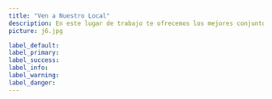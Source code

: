 ```yaml
---
title: "Ven a Nuestro Local"
description: En este lugar de trabajo te ofrecemos los mejores conjuntos de pans, chamarras, shortes, entre otras cosas, ven y conoce nuestro puesto de trabajo, en el Barrio Bravo de Tepito.
picture: j6.jpg

label_default: 
label_primary: 
label_success: 
label_info: 
label_warning: 
label_danger: 
---
```

